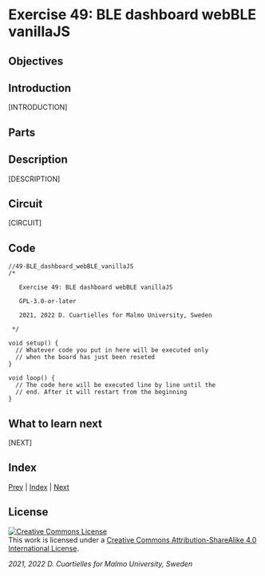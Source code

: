 # Exercise 49: BLE dashboard webBLE vanillaJS

## Objectives



## Introduction

[INTRODUCTION]

## Parts







## Description

[DESCRIPTION]

## Circuit

[CIRCUIT]

## Code

```c_cpp
//49-BLE_dashboard_webBLE_vanillaJS
/*

   Exercise 49: BLE dashboard webBLE vanillaJS

   GPL-3.0-or-later

   2021, 2022 D. Cuartielles for Malmo University, Sweden

 */

void setup() {
  // Whatever code you put in here will be executed only 
  // when the board has just been reseted
}

void loop() {
  // The code here will be executed line by line until the 
  // end. After it will restart from the beginning
}
```

## What to learn next

[NEXT]

## Index

[Prev](../48-BLE_bidirectional/48-BLE_bidirectional.md) |  [Index](../course_index.md) |  [Next](../50-BLE_dashboard_webBLE_p5js/50-BLE_dashboard_webBLE_p5js.md)

## License

<a rel="license" href="http://creativecommons.org/licenses/by-sa/4.0/"><img alt="Creative Commons License" style="border-width:0" src="https://i.creativecommons.org/l/by-sa/4.0/80x15.png" /></a><br />This work is licensed under a <a rel="license" href="http://creativecommons.org/licenses/by-sa/4.0/">Creative Commons Attribution-ShareAlike 4.0 International License</a>.

*2021, 2022 D. Cuartielles for Malmo University, Sweden*
